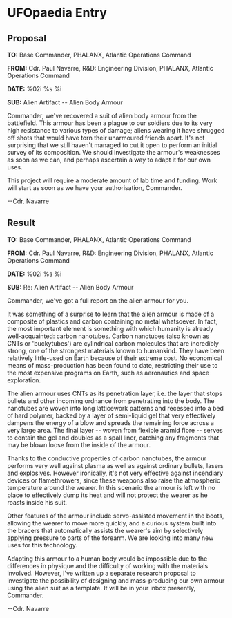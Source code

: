 # UFOpaedia Entry

## Proposal

**TO:** Base Commander, PHALANX, Atlantic Operations Command

**FROM:** Cdr. Paul Navarre, R&D: Engineering Division, PHALANX,
Atlantic Operations Command

**DATE:** %02i %s %i

**SUB:** Alien Artifact -- Alien Body Armour

Commander, we've recovered a suit of alien body armour from the
battlefield. This armour has been a plague to our soldiers due to its
very high resistance to various types of damage; aliens wearing it have
shrugged off shots that would have torn their unarmoured friends apart.
It's not surprising that we still haven't managed to cut it open to
perform an initial survey of its composition. We should investigate the
armour's weaknesses as soon as we can, and perhaps ascertain a way to
adapt it for our own uses.

This project will require a moderate amount of lab time and funding.
Work will start as soon as we have your authorisation, Commander.

--Cdr. Navarre

## Result

**TO:** Base Commander, PHALANX, Atlantic Operations Command

**FROM:** Cdr. Paul Navarre, R&D: Engineering Division, PHALANX,
Atlantic Operations Command

**DATE:** %02i %s %i

**SUB:** Re: Alien Artifact -- Alien Body Armour

Commander, we've got a full report on the alien armour for you.

It was something of a surprise to learn that the alien armour is made of
a composite of plastics and carbon containing no metal whatsoever. In
fact, the most important element is something with which humanity is
already well-acquainted: carbon nanotubes. Carbon nanotubes (also known
as CNTs or 'buckytubes') are cylindrical carbon molecules that are
incredibly strong, one of the strongest materials known to humankind.
They have been relatively little-used on Earth because of their extreme
cost. No economical means of mass-production has been found to date,
restricting their use to the most expensive programs on Earth, such as
aeronautics and space exploration.

The alien armour uses CNTs as its penetration layer, i.e. the layer that
stops bullets and other incoming ordnance from penetrating into the
body. The nanotubes are woven into long latticework patterns and
recessed into a bed of hard polymer, backed by a layer of semi-liquid
gel that very effectively dampens the energy of a blow and spreads the
remaining force across a very large area. The final layer -- woven from
flexible aramid fibre -- serves to contain the gel and doubles as a
spall liner, catching any fragments that may be blown loose from the
inside of the armour.

Thanks to the conductive properties of carbon nanotubes, the armour
performs very well against plasma as well as against ordinary bullets,
lasers and explosives. However ironically, it's not very effective
against incendiary devices or flamethrowers, since these weapons also
raise the atmospheric temperature around the wearer. In this scenario
the armour is left with no place to effectively dump its heat and will
not protect the wearer as he roasts inside his suit.

Other features of the armour include servo-assisted movement in the
boots, allowing the wearer to move more quickly, and a curious system
built into the bracers that automatically assists the wearer's aim by
selectively applying pressure to parts of the forearm. We are looking
into many new uses for this technology.

Adapting this armour to a human body would be impossible due to the
differences in physique and the difficulty of working with the materials
involved. However, I've written up a separate research proposal to
investigate the possibility of designing and mass-producing our own
armour using the alien suit as a template. It will be in your inbox
presently, Commander.

--Cdr. Navarre